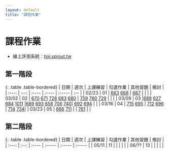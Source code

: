 ```yaml
---
layout: default
title: "課程作業"
---
```

# 課程作業

* 線上評測系統：[tioj.sprout.tw](https://tioj.sprout.tw/)

## 第一階段

{: .table .table-bordered}
| 日期  | 週次 | 上課練習 | 勾選作業 | 其他習題 | 檢討 |
| :---: | :--: | :---- | :---- | :----- | :-- |
| 02/23 | 01 | [663](https://tioj.sprout.tw/contests/4/problems/663) [668](https://tioj.sprout.tw/contests/4/problems/668) | [667](https://tioj.sprout.tw/contests/4/problems/667) |  |  |
| 03/02 | 02 | [670](https://tioj.sprout.tw/contests/7/problems/670) [671](https://tioj.sprout.tw/contests/7/problems/671) [728](https://tioj.sprout.tw/contests/7/problems/728) [683](https://tioj.sprout.tw/contests/7/problems/683) [680](https://tioj.sprout.tw/contests/7/problems/680)  | [759](https://tioj.sprout.tw/contests/7/problems/759) [760](https://tioj.sprout.tw/contests/7/problems/760) [729](https://tioj.sprout.tw/contests/7/problems/729) |  |  |
| 03/09 | 03 |[688](https://tioj.sprout.tw/contests/8/problems/688) [627](https://tioj.sprout.tw/contests/8/problems/627) [684](https://tioj.sprout.tw/contests/8/problems/684) [1011](https://tioj.sprout.tw/contests/8/problems/1011)   |[689](https://tioj.sprout.tw/contests/8/problems/689) [693](https://tioj.sprout.tw/contests/8/problems/693) [658](https://tioj.sprout.tw/contests/8/problems/658) [706](https://tioj.sprout.tw/contests/8/problems/706)  [740](https://tioj.sprout.tw/contests/8/problems/740)| [692](https://tioj.sprout.tw/contests/8/problems/692) [694](https://tioj.sprout.tw/contests/8/problems/694) | |
| 03/16 | 04 | [715](https://tioj.sprout.tw/contests/13/problems/715) [695](https://tioj.sprout.tw/contests/13/problems/695) | [712](https://tioj.sprout.tw/contests/13/problems/712) [696](https://tioj.sprout.tw/contests/13/problems/696)  | [714](https://tioj.sprout.tw/contests/13/problems/714) [734](https://tioj.sprout.tw/contests/13/problems/734)|
| 03/23 | 05 | [666](https://tioj.sprout.tw/contests/16/problems/666) [711](https://tioj.sprout.tw/contests/16/problems/711) | | [761](https://tioj.sprout.tw/contests/16/problems/761) | |

## 第二階段

{: .table .table-bordered}
| 日期  | 週次 | 上課練習 | 勾選作業 | 其他習題 | 檢討 |
| :---: | :--: | :---- | :----- | :----- | :----- |
| 05/11 | 11 |  |  |  |  |
| 06/?? | 13 |  |  |  |  |
